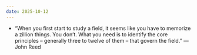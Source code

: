 ```yaml
---
date: 2025-10-12
---
```


- “When you first start to study a field, it seems like you have to memorize a
  zillion things. You don’t. What you need is to identify the core principles –
  generally three to twelve of them – that govern the field.” — John Reed
